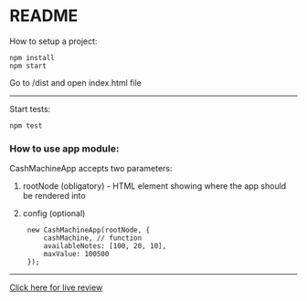 # README

How to setup a project:

    npm install
    npm start
Go to /dist and open index.html file

----------------------

Start tests:

    npm test

### How to use app module:

CashMachineApp accepts two parameters:
1. rootNode (obligatory) - HTML element showing where the app should be rendered into
2. config (optional)

        new CashMachineApp(rootNode, {
            cashMachine, // function
            availableNotes: [100, 20, 10],
            maxValue: 100500
        });

------------

[Click here for live review](http://careship-test.s3-website.eu-central-1.amazonaws.com/)